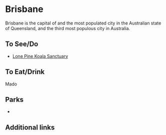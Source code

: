 # Brisbane

Brisbane is the capital of and the most populated city in the Australian state of Queensland, and the third most populous city in Australia.

## To See/Do

* [Lone Pine Koala Sanctuary](https://koala.net)

## To Eat/Drink

Mado

## Parks 

*

## Additional links

